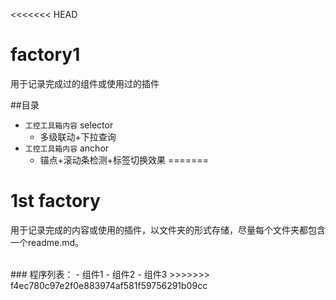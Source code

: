 <<<<<<< HEAD
# factory1
用于记录完成过的组件或使用过的插件

##目录
- `工控工具箱内容` selector
	- 多级联动+下拉查询
- `工控工具箱内容` anchor
	- 锚点+滚动条检测+标签切换效果
=======
# 1st factory 
用于记录完成的内容或使用的插件，以文件夹的形式存储，尽量每个文件夹都包含一个readme.md。









<br>
### 程序列表：
- 组件1
- 组件2
- 组件3
>>>>>>> f4ec780c97e2f0e883974af581f59756291b09cc

